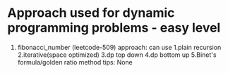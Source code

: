 # Approach used for dynamic programming problems - easy level

1. fibonacci_number (leetcode-509)
approach: can use 1.plain recursion 2.iterative(space optimized) 3.dp top down 4.dp bottom up 5.Binet's formula/golden ratio method
tips: None
